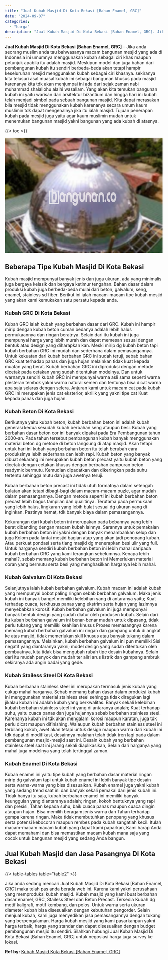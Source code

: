 ```yaml
---
title: "Jual Kubah Masjid Di Kota Bekasi [Bahan Enamel, GRC]"
date: "2024-09-07"
categories: 
  - "harga"
description: "Jual Kubah Masjid Di Kota Bekasi [Bahan Enamel, GRC]. Jika anda sedang mencari Jual Kubah Masjid Di Kota Bekasi [Bahan Enamel, GRC] maka telah pas anda ber..."
---
```


**Jual Kubah Masjid Di Kota Bekasi \[Bahan Enamel, GRC\]** – Jika anda seorang muslim anda tau bahwasanya macam bangunan mesjid yang ada di Indonesia ini umumnya menggunakan kubah sebagai ciri khas maupun petunjuk apabila itu adalah masjid. Meskipun model dan juga bahan dari pembangunan kubah itu sendiri berbeda-beda akan tetapi hampir keseluruhan mesjid menggunakan kubah sebagai ciri khasnya. sekiranya kita telusuri asal muasal kubah ini sebagai bangunan khusus pada masjid karenanya kita tdk akan menjumpai ini ada dari sejak zaman nabi muhammad shalallohu alaihi wasallam. Yang akan kita temukan bangunan kubah ini yaitu warisan dari arsitektur bizantium dan hingga hari ini kubah telah menjadi simbol pada sebuah bangunan masjid. Kita dapat merasakan bila mesjid tidak menggunakan kubah karenanya secara umum kaum muslimin tdk dapat mengenalnya jika itu ialah masjid. Tujuan penerapan kubah pada mesjid juga yaitu agar kaum muslimin mudah untuk menemukan bangunan masjid yakni bangunan yang ada kubah di atasnya.

{{< toc >}}

![Jual Kubah Masjid Di Kota Bekasi [Bahan Enamel, GRC]](/images/jual-kubah-masjid-19.png)

## Beberapa Tipe Kubah Masjid Di Kota Bekasi

Kubah masjid mempunyai banyak jenis dan juga ukuran, ada yang minimalis juga bergaya kelasik dan bergaya ketimur tengahan. Bahan dasar dalam produksi kubah juga berbeda-beda mulai dari beton, galvalum, seng, enamel, stainless sd fiber. Berikut ini ialah macam-macam tipe kubah mesjid yang akan kami kemukakan satu persatu kepada anda.

### Kubah GRC Di Kota Bekasi

Kubah GRC ialah kubah yang berbahan dasar dari GRC. Kubah ini hampir mirip dengan kubah beton cuman bedanya adalah lebih halus permukaannya dan ringan beratnya. Selain dari itu kubah ini juga mempunyai harga yang lebih murah dan dapat memesan sesuai dengan bentuk atau design yang diharapkan kan. Meski mirip dg kubah beton tapi kubah berbahan GRC ini mudah dan sederhana dalam pemasangannya. Untuk kekuatan dari kubah berbahan GRC ini sudah teruji, sebab bahan GRC kuat terhadap panas dan juga hujan melainkan tidak kuat kepada muatan yang berat. Kubah berbahan GRC ini diproduksi dengan metode dicetak pada cetakan yang sudah ditentukan modelnya. Dan untuk warnanya sendiri kubah GRC ini mempunyai warna asli sama seperti warna plesteran tembok yakni warna natural semen dan tentunya bisa dicat warna apa saja selaras dengan selera. Anjuran kami untuk macam cat pada kubah GRC ini merupakan jenis cat eksterior, akrilik yang yakni tipe cat Kuat kepada panas dan juga hujan.

### Kubah Beton Di Kota Bekasi

Berikutnya yaitu kubah beton, kubah berbahan beton ini adalah kubah generasi kedua sesudah kubah berbahan seng ataupun besi. Kubah yang berbahan dasar beton cor ini banyak dipakai pada Era Pembangunan tahun 2000-an. Pada tahun tersebut pembangunan kubah banyak menggunakan material beton dg metode di beton langsung di atap masjid. Akan tetapi untuk hari ini kubah yang berbahan beton itu telah berubah cara produksinya lebih sederhana dan lebih rapi. Kubah beton yang banyak dibuat sekarang ini merupakan kubah beton precast yaitu kubah beton yang dicetak dengan cetakan khusus dengan berbahan campuran beton readymix bermutu. Kemudian dipadatkan dan dikeringkan pada suhu tertentu sehingga mutu dan juga awetnya teruji.

Kubah berbahan beton precast ini tidak utuh formatnya dalam setengah bulatan akan tetapi dibagi-bagi dalam macam-macam puzle, agar mudah dalam pemasangannya. Dengan metode seperti ini kubah berbahan beton precast lebih bagus tampilan dan qualitinya. Terutama pada permukaan yang lebih halus, lingkaran yang lebih bulat sesuai dg ukuran yang di inginkan. Pastinya hemat, tdk banyak biaya dalam pemasangannya.

Kekurangan dari kubah beton ini merupakan pada bebannya yang lebih berat dibanding dengan macam kubah lainnya. Sarannya untuk pemakaian kubah berbahan beton ini yakni dengan banyak menambahkan selup dan juga Kolom pada lantai mesjid bagian atap yang akan jadi penopang kubah. Atau perkuat pondasi serta tiang masjid dg menerapkan besi ulir yang full. Untuk harganya sendiri kubah berbahan beton ini lebih mahal daripada kubah berbahan GRC yang kami terangkan sebelumnya. Kenapa lebih mahal?, sebab memang kubah berbahan beton ini Memerlukan material coran yang bermutu serta besi yang menghasilkan harganya lebih mahal.

### Kubah Galvalum Di Kota Bekasi

Selanjutnya ialah kubah berbahan galvalum. Kubah macam ini adalah kubah yang mempunyai bobot paling ringan sebab berbahan galvalum. Maka jenis kubah ini banyak banget memiliki kelebihan yang di antaranya yaitu; Kuat terhadap cuaca, terkhusus panas yang ekstrim serta hujan yang lazimnya menyebabkan korosif. Kubah berbahan galvalum ini juga mempunyai banyak bentuk design yang sudah diatur oleh produsen kubah. Selain dari itu kubah berbahan galvalum ini benar-benar mudah untuk dipasang, tidak perlu tukang yang memiliki keahlian khusus Proses memasangnya karena memang kubah berbahan galvalum ini ringan dan gampang untuk di angkat ke atas masjid, tidak memerlukan skill khusus atau banyak tukang dalam pemasangannya. Melainkan, kubah berbahan galvalum ini pun memiliki Sisi negatif yang diantaranya yakni; model design yang sudah ditentukan oleh pembuatnya, kita tidak bisa mengubah rubah tipe desain kubahnya. Selain dari itu mudah penyok dan mudah ter aliri arus listrik dan gampang ambruk sekiranya ada angin badai yang gede.

### Kubah Stailess Steel Di Kota Bekasi

Kubah berbahan stainless steel ini merupakan termasuk jenis kubah yang cukup mahal harganya. Sebab memang bahan dasar dalam produksi kubah ini menggunakan material stainless steel sehingga tidak diragukan lagi jikalau kubah ini adalah kubah yang berkwalitas. Banyak sekali kelebihan kubah berbahan stainless steel ini yang di antaranya adalah; Kuat terhadap suhu, yaitu cuaca panas dan juga hujannya sebab berbahan stainless steel. Karenanya kubah ini tdk akan mengalami korosi maupun karatan, juga tdk perlu dicat maupun difinishing. Walaupun kubah berbahan stainless steel ini terbilang kokoh, awet akan tetapi untuk design maupun warna dari kubah ini tdk dapat di modifikasi, desainnya malahan telah tidak tren lagi pada dalam pembangunan mesjid-mesjid saat ini. Desain kubah yang berbahan stainless steel saat ini jarang sekali diaplikasikan, Selain dari harganya yang mahal juga modelnya yang telah tertinggal zaman.

### Kubah Enamel Di Kota Bekasi

Kubah enamel ini yaitu tipe kubah yang berbahan dasar material ringan mirip dg galvalum tapi untuk kubah enamel ini lebih banyak tipe desain serta warna-warna yang bisa disesuaikan. Kubah enamel juga yakni kubah yang sedang trend saat ini dan banyak sekali pemakai dari jenis kubah ini. Tidak hanya itu saja, kubah berbahan enamel ini memiliki banyak keunggulan yang diantaranya adalah; ringan, kokoh bentuknya yang rapi dan presisi, Tahan kepada suhu, baik cuaca panas maupun cuaca dingin ataupun hujan. Bisa memilih beragam jenis warna dan Tahan terhadap gempa karena ringan. Maka tidak membutuhkan penopang yang khusus serta potensi kebocoran maupun rembes pada kubah sangatlah kecil. Itulah macam-macam macam kubah yang dapat kami paparkan, Kami harap Anda dapat memahami dan bisa memastikan macam kubah mana saja yang cocok untuk bangunan mesjid yang sedang Anda bangun.

## Jual Kubah Masjid dan Jasa Pasangnya Di Kota Bekasi

{{< table-tables table="table2" >}}

Jika anda sedang mencari Jual Kubah Masjid Di Kota Bekasi \[Bahan Enamel, GRC\] maka telah pas anda berada web ini. Karena kami yakni perusahaan yang memproduksi kubah masjid. Kubah masjid yang kami buat berbahan dasar enamel, GRC, Stailess Steel dan Beton Precast. Tersedia Kubah dg motif kaligrafi, motif kembang, dan polos. Untuk warna serta ukuran diameter kubah bisa disesuaikan dengan kebutuhan pengorder. Selain menjual kubah, kami juga menyedikan jasa pemasangannya dengan tukang yang berpengalaman. Harga kubah mesjid yang kami pasarkanpun yakni harga terbaik, harga yang standar dan dapat disesuaikan dengan budget pembangunan mesjid itu sendiri. Silahkan hubungi Jual Kubah Masjid Di Kota Bekasi \[Bahan Enamel, GRC\] untuk negosiasi harga juga survey ke lokasi.

**Ref by:** [Kubah Masjid Kota Bekasi [Bahan Enamel, GRC]](https://id.wikipedia.org/wiki/Kubah)
